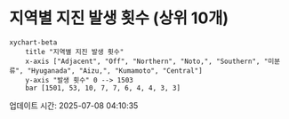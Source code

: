 # 지역별 지진 발생 횟수 (상위 10개)

```mermaid
xychart-beta
    title "지역별 지진 발생 횟수"
    x-axis ["Adjacent", "Off", "Northern", "Noto,", "Southern", "미분류", "Hyuganada", "Aizu,", "Kumamoto", "Central"]
    y-axis "발생 횟수" 0 --> 1503
    bar [1501, 53, 10, 7, 7, 6, 4, 4, 3, 3]
```

업데이트 시간: 2025-07-08 04:10:35
